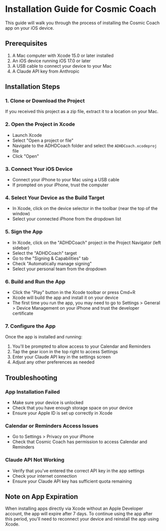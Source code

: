# Installation Guide for Cosmic Coach

This guide will walk you through the process of installing the Cosmic Coach app on your iOS device.

## Prerequisites

1. A Mac computer with Xcode 15.0 or later installed
2. An iOS device running iOS 17.0 or later
3. A USB cable to connect your device to your Mac
4. A Claude API key from Anthropic

## Installation Steps

### 1. Clone or Download the Project

If you received this project as a zip file, extract it to a location on your Mac.

### 2. Open the Project in Xcode

- Launch Xcode
- Select "Open a project or file"
- Navigate to the ADHDCoach folder and select the `ADHDCoach.xcodeproj` file
- Click "Open"

### 3. Connect Your iOS Device

- Connect your iPhone to your Mac using a USB cable
- If prompted on your iPhone, trust the computer

### 4. Select Your Device as the Build Target

- In Xcode, click on the device selector in the toolbar (near the top of the window)
- Select your connected iPhone from the dropdown list

### 5. Sign the App

- In Xcode, click on the "ADHDCoach" project in the Project Navigator (left sidebar)
- Select the "ADHDCoach" target
- Go to the "Signing & Capabilities" tab
- Check "Automatically manage signing"
- Select your personal team from the dropdown

### 6. Build and Run the App

- Click the "Play" button in the Xcode toolbar or press Cmd+R
- Xcode will build the app and install it on your device
- The first time you run the app, you may need to go to Settings > General > Device Management on your iPhone and trust the developer certificate

### 7. Configure the App

Once the app is installed and running:

1. You'll be prompted to allow access to your Calendar and Reminders
2. Tap the gear icon in the top right to access Settings
3. Enter your Claude API key in the settings screen
4. Adjust any other preferences as needed

## Troubleshooting

### App Installation Failed

- Make sure your device is unlocked
- Check that you have enough storage space on your device
- Ensure your Apple ID is set up correctly in Xcode

### Calendar or Reminders Access Issues

- Go to Settings > Privacy on your iPhone
- Check that Cosmic Coach has permission to access Calendar and Reminders

### Claude API Not Working

- Verify that you've entered the correct API key in the app settings
- Check your internet connection
- Ensure your Claude API key has sufficient quota remaining

## Note on App Expiration

When installing apps directly via Xcode without an Apple Developer account, the app will expire after 7 days. To continue using the app after this period, you'll need to reconnect your device and reinstall the app using Xcode.
